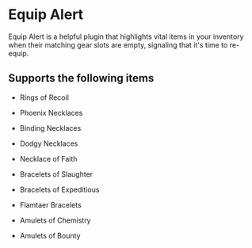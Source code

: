 # Equip Alert
Equip Alert is a helpful plugin that highlights vital items in your inventory when their matching gear slots are empty, signaling that it's time to re-equip.

## Supports the following items

- Rings of Recoil

- Phoenix Necklaces

- Binding Necklaces

- Dodgy Necklaces

- Necklace of Faith

- Bracelets of Slaughter

- Bracelets of Expeditious

- Flamtaer Bracelets

- Amulets of Chemistry

- Amulets of Bounty
